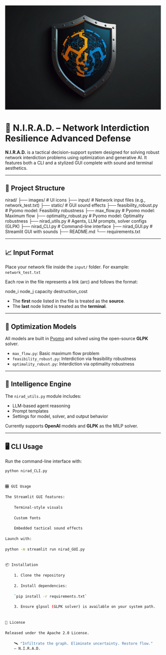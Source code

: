 
![NIRAD Logo](images/nirad.jpg)

# 🧠 N.I.R.A.D. – Network Interdiction Resilience Advanced Defense

**N.I.R.A.D.** is a tactical decision-support system designed for solving robust network interdiction problems using optimization and generative AI. It features both a CLI and a stylized GUI complete with sound and terminal aesthetics.

---

## 📂 Project Structure
nirad/ ├── images/ # UI icons ├── input/ # Network input files (e.g., network_test.txt) ├── static/ # GUI sound effects ├── feasibility_robust.py # Pyomo model: Feasibility robustness ├── max_flow.py # Pyomo model: Maximum flow ├── optimality_robust.py # Pyomo model: Optimality robustness ├── nirad_utils.py # Agents, LLM prompts, solver configs (GLPK) ├── nirad_CLI.py # Command-line interface ├── nirad_GUI.py # Streamlit GUI with sounds ├── README.md └── requirements.txt


---

## 📈 Input Format

Place your network file inside the `input/` folder. For example: `network_test.txt`

Each row in the file represents a link (arc) and follows the format:

node_i node_j capacity destruction_cost

- The **first** node listed in the file is treated as the **source**.
- The **last** node listed is treated as the **terminal**.

---

## 🧩 Optimization Models

All models are built in [Pyomo](http://www.pyomo.org/) and solved using the open-source **GLPK** solver.

- `max_flow.py`: Basic maximum flow problem
- `feasibility_robust.py`: Interdiction via feasibility robustness
- `optimality_robust.py`: Interdiction via optimality robustness

---

## 🧠 Intelligence Engine

The `nirad_utils.py` module includes:
- LLM-based agent reasoning
- Prompt templates
- Settings for model, solver, and output behavior

Currently supports **OpenAI** models and **GLPK** as the MILP solver.

---

## 🖥️ CLI Usage

Run the command-line interface with:

```bash
python nirad_CLI.py


🎛️ GUI Usage

The Streamlit GUI features:

    Terminal-style visuals

    Custom fonts

    Embedded tactical sound effects

Launch with:

python -m streamlit run nirad_GUI.py


📦 Installation

    1. Clone the repository

    2. Install dependencies:

    `pip install -r requirements.txt`

    3. Ensure glpsol (GLPK solver) is available on your system path.


📜 License

Released under the Apache 2.0 License.

    🛰️ "Infiltrate the graph. Eliminate uncertainty. Restore flow."
    — N.I.R.A.D.
